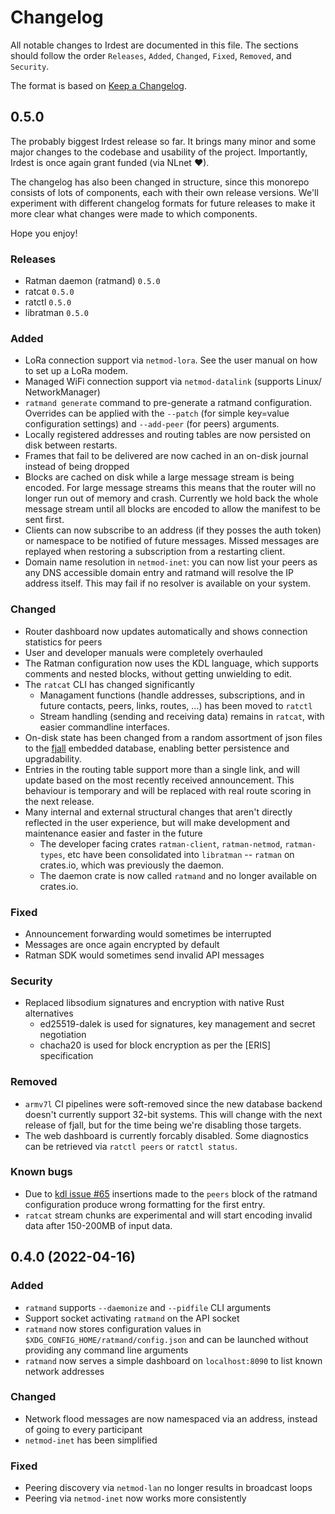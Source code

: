 # Changelog

All notable changes to Irdest are documented in this file. The sections should
follow the order `Releases`, `Added`, `Changed`, `Fixed`, `Removed`, and
`Security`.

The format is based on [Keep a Changelog](https://keepachangelog.com/en/1.0.0/).


## 0.5.0

The probably biggest Irdest release so far.  It brings many minor and some major
changes to the codebase and usability of the project.  Importantly, Irdest is
once again grant funded (via NLnet ♥).

The changelog has also been changed in structure, since this monorepo consists
of lots of components, each with their own release versions.  We'll experiment
with different changelog formats for future releases to make it more clear what
changes were made to which components.

Hope you enjoy!

### Releases

- Ratman daemon (ratmand) `0.5.0`
- ratcat `0.5.0`
- ratctl `0.5.0`
- libratman `0.5.0`

### Added

- LoRa connection support via `netmod-lora`.  See the user manual on how to set
  up a LoRa modem.
- Managed WiFi connection support via `netmod-datalink` (supports Linux/
  NetworkManager)
- `ratmand generate` command to pre-generate a ratmand configuration.  Overrides
  can be applied with the `--patch` (for simple key=value configuration
  settings) and `--add-peer` (for peers) arguments.
- Locally registered addresses and routing tables are now persisted on disk
  between restarts.
- Frames that fail to be delivered are now cached in an on-disk journal instead
  of being dropped
- Blocks are cached on disk while a large message stream is being encoded.  For
  large message streams this means that the router will no longer run out of
  memory and crash.  Currently we hold back the whole message stream until all
  blocks are encoded to allow the manifest to be sent first.
- Clients can now subscribe to an address (if they posses the auth token) or
  namespace to be notified of future messages.  Missed messages are replayed
  when restoring a subscription from a restarting client.
- Domain name resolution in `netmod-inet`: you can now list your peers as any
  DNS accessible domain entry and ratmand will resolve the IP address itself.
  This may fail if no resolver is available on your system.

### Changed

- Router dashboard now updates automatically and shows connection statistics for
  peers
- User and developer manuals were completely overhauled
- The Ratman configuration now uses the KDL language, which supports comments
  and nested blocks, without getting unwielding to edit.
- The `ratcat` CLI has changed significantly
  - Managament functions (handle addresses, subscriptions, and in future
  contacts, peers, links, routes, ...)  has been moved to `ratctl`
  - Stream handling (sending and receiving data) remains in `ratcat`, with
    easier commandline interfaces.
- On-disk state has been changed from a random assortment of json files to the
  [fjall](https://github.com/fjall-rs/fjall) embedded database, enabling better
  persistence and upgradability.
- Entries in the routing table support more than a single link, and will update
  based on the most recently received announcement.  This behaviour is temporary
  and will be replaced with real route scoring in the next release.
- Many internal and external structural changes that aren't directly reflected
  in the user experience, but will make development and maintenance easier and
  faster in the future
  - The developer facing crates `ratman-client`, `ratman-netmod`,
    `ratman-types`, etc have been consolidated into `libratman` -- `ratman` on
    crates.io, which was previously the daemon.
  - The daemon crate is now called `ratmand` and no longer available on
    crates.io.

### Fixed

- Announcement forwarding would sometimes be interrupted
- Messages are once again encrypted by default
- Ratman SDK would sometimes send invalid API messages

### Security

- Replaced libsodium signatures and encryption with native Rust alternatives
  - ed25519-dalek is used for signatures, key management and secret negotiation
  - chacha20 is used for block encryption as per the [ERIS] specification

### Removed

- `armv7l` CI pipelines were soft-removed since the new database backend doesn't
  currently support 32-bit systems.  This will change with the next release of
  fjall, but for the time being we're disabling those targets.
- The web dashboard is currently forcably disabled.  Some diagnostics can be
  retrieved via `ratctl peers` or `ratctl status`.

### Known bugs

- Due to [kdl issue #65](https://github.com/kdl-org/kdl-rs/issues/65) insertions
  made to the `peers` block of the ratmand configuration produce wrong
  formatting for the first entry.
- `ratcat` stream chunks are experimental and will start encoding invalid data
  after 150-200MB of input data.


## 0.4.0 (2022-04-16)

### Added

- `ratmand` supports `--daemonize` and `--pidfile` CLI arguments
- Support socket activating `ratmand` on the API socket
- `ratmand` now stores configuration values in
  `$XDG_CONFIG_HOME/ratmand/config.json` and can be launched without providing
  any command line arguments
- `ratmand` now serves a simple dashboard on `localhost:8090` to list known
  network addresses


### Changed

- Network flood messages are now namespaced via an address, instead of going to
  every participant
- `netmod-inet` has been simplified


### Fixed

- Peering discovery via `netmod-lan` no longer results in broadcast loops
- Peering via `netmod-inet` now works more consistently
